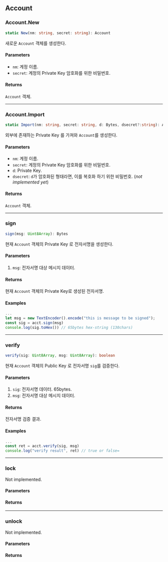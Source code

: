 ## Account

### Account.New
```ts
static New(nm: string, secret: string): Account
```

새로운 `Account` 객체를 생성한다.

#### Parameters

- `nm`: 계정 이름.
- `secret`: 계정의 Private Key 암호화를 위한 비밀번호.

#### Returns

`Account` 객체.

---

### Account.Import

```ts
static Import(nm: string, secret: string, d: Bytes, dsecret?:string): Account
```

외부에 존재하는 Private Key 를 가져와 `Account`를 생성한다.

#### Parameters

- `nm`: 계정 이름.
- `secret`: 계정의 Private Key 암호화를 위한 비밀번호.
- `d`: Private Key.
- `dsecret`: `d`가 암호화된 형태라면, 이를 복호화 하기 위한 비밀번호. (*not implemented yet*)

#### Returns

`Account` 객체.

---

### sign

```ts
sign(msg: Uint8Array): Bytes
```

현재 `Account` 객체의 Private Key 로 전자서명을 생성한다.

#### Parameters

1. `msg`: 전자서명 대상 메시지 데이터.

#### Returns

현재 `Account` 객체의 Private Key로 생성된 전자서명.

#### Examples

```ts
...
let msg = new TextEncoder().encode("this is message to be signed");
const sig = acct.sign(msg)
console.log(sig.toHex()) // 65bytes hex-string (130chars)
```
---

### verify

```ts
verify(sig: Uint8Array, msg: Uint8Array): boolean
```

현재 `Account` 객체의 Public Key 로 전자서명 `sig`를 검증한다.

#### Parameters

1. `sig`: 전자서명 데이터. 65bytes.
2. `msg`: 전자서명 대상 메시지 데이터.

#### Returns

전자서명 검증 결과.

#### Examples

```ts
...
const ret = acct.verify(sig, msg)
console.log("verify result", ret) // true or false=
```

---

### lock

Not implemented.

#### Parameters

#### Returns

---

### unlock

Not implemented.

#### Parameters

#### Returns


